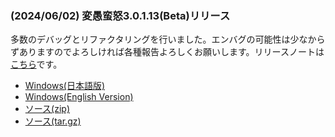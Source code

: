 
### (2024/06/02) 変愚蛮怒3.0.1.13(Beta)リリース
多数のデバッグとリファクタリングを行いました。エンバグの可能性は少なからずありますのでよろしければ各種報告よろしくお願いします。リリースノートは[こちら](https://github.com/hengband/hengband/releases/tag/3.0.1.13-Beta)です。

- [Windows(日本語版)](https://github.com/hengband/hengband/releases/download/3.0.1.13-Beta/Hengband-3.0.1.13-Beta-jp.zip)
- [Windows(English Version)](https://github.com/hengband/hengband/releases/download/3.0.1.13-Beta/Hengband-3.0.1.13-Beta-en.zip)
- [ソース(zip)](https://github.com/hengband/hengband/archive/refs/tags/3.0.1.13-Beta.zip)
- [ソース(tar.gz)](https://github.com/hengband/hengband/archive/refs/tags/3.0.1.13-Beta.tar.gz)

